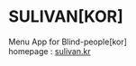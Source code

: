 # SULIVAN[KOR]<Br>
Menu App for Blind-people[kor]<br>
homepage : <a href="http://www.sulivan.kr" target="_blank">sulivan.kr</a>
